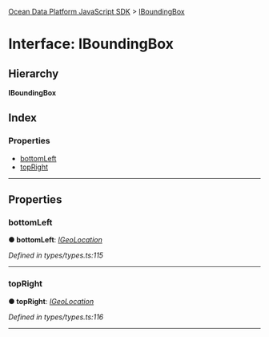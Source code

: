 [Ocean Data Platform JavaScript SDK](../README.md) > [IBoundingBox](../interfaces/iboundingbox.md)

# Interface: IBoundingBox

## Hierarchy

**IBoundingBox**

## Index

### Properties

* [bottomLeft](iboundingbox.md#bottomleft)
* [topRight](iboundingbox.md#topright)

---

## Properties

<a id="bottomleft"></a>

###  bottomLeft

**● bottomLeft**: *[IGeoLocation](igeolocation.md)*

*Defined in types/types.ts:115*

___
<a id="topright"></a>

###  topRight

**● topRight**: *[IGeoLocation](igeolocation.md)*

*Defined in types/types.ts:116*

___

